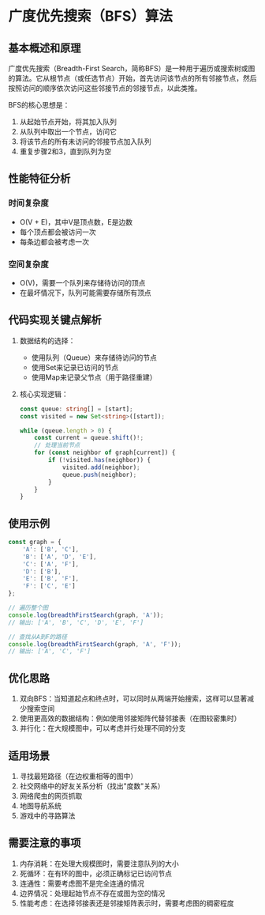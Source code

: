 # 广度优先搜索（BFS）算法

## 基本概述和原理

广度优先搜索（Breadth-First Search，简称BFS）是一种用于遍历或搜索树或图的算法。它从根节点（或任选节点）开始，首先访问该节点的所有邻接节点，然后按照访问的顺序依次访问这些邻接节点的邻接节点，以此类推。

BFS的核心思想是：
1. 从起始节点开始，将其加入队列
2. 从队列中取出一个节点，访问它
3. 将该节点的所有未访问的邻接节点加入队列
4. 重复步骤2和3，直到队列为空

## 性能特征分析

### 时间复杂度
- O(V + E)，其中V是顶点数，E是边数
- 每个顶点都会被访问一次
- 每条边都会被考虑一次

### 空间复杂度
- O(V)，需要一个队列来存储待访问的顶点
- 在最坏情况下，队列可能需要存储所有顶点

## 代码实现关键点解析

1. 数据结构的选择：
   - 使用队列（Queue）来存储待访问的节点
   - 使用Set来记录已访问的节点
   - 使用Map来记录父节点（用于路径重建）

2. 核心实现逻辑：
   ```typescript
   const queue: string[] = [start];
   const visited = new Set<string>([start]);
   
   while (queue.length > 0) {
       const current = queue.shift()!;
       // 处理当前节点
       for (const neighbor of graph[current]) {
           if (!visited.has(neighbor)) {
               visited.add(neighbor);
               queue.push(neighbor);
           }
       }
   }
   ```

## 使用示例

```typescript
const graph = {
    'A': ['B', 'C'],
    'B': ['A', 'D', 'E'],
    'C': ['A', 'F'],
    'D': ['B'],
    'E': ['B', 'F'],
    'F': ['C', 'E']
};

// 遍历整个图
console.log(breadthFirstSearch(graph, 'A'));
// 输出: ['A', 'B', 'C', 'D', 'E', 'F']

// 查找从A到F的路径
console.log(breadthFirstSearch(graph, 'A', 'F'));
// 输出: ['A', 'C', 'F']
```

## 优化思路

1. 双向BFS：当知道起点和终点时，可以同时从两端开始搜索，这样可以显著减少搜索空间
2. 使用更高效的数据结构：例如使用邻接矩阵代替邻接表（在图较密集时）
3. 并行化：在大规模图中，可以考虑并行处理不同的分支

## 适用场景

1. 寻找最短路径（在边权重相等的图中）
2. 社交网络中的好友关系分析（找出"度数"关系）
3. 网络爬虫的网页抓取
4. 地图导航系统
5. 游戏中的寻路算法

## 需要注意的事项

1. 内存消耗：在处理大规模图时，需要注意队列的大小
2. 死循环：在有环的图中，必须正确标记已访问节点
3. 连通性：需要考虑图不是完全连通的情况
4. 边界情况：处理起始节点不存在或图为空的情况
5. 性能考虑：在选择邻接表还是邻接矩阵表示时，需要考虑图的稠密程度 